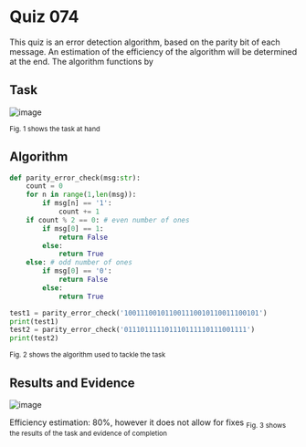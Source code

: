 # Quiz 074
This quiz is an error detection algorithm, based on the parity bit of each message. An estimation of the efficiency of the algorithm will be determined at the end.
The algorithm functions by 

## Task
![image](https://github.com/user-attachments/assets/d3e26942-ebf6-4cc2-b169-a2c7ec5e5f57)

<sub>Fig. 1 shows the task at hand</sub>

## Algorithm
```.py
def parity_error_check(msg:str):
    count = 0
    for n in range(1,len(msg)):
        if msg[n] == '1':
            count += 1
    if count % 2 == 0: # even number of ones
        if msg[0] == 1:
            return False
        else:
            return True
    else: # odd number of ones
        if msg[0] == '0':
            return False
        else:
            return True

test1 = parity_error_check('100111001011001110010110011100101')
print(test1)
test2 = parity_error_check('011101111101110111110111001111')
print(test2)

```
<sub>Fig. 2 shows the algorithm used to tackle the task</sub>

## Results and Evidence
![image](https://github.com/user-attachments/assets/f39bb338-cf62-44d5-8132-bab8a564838e)

Efficiency estimation: 80%, however it does not allow for fixes
<sub>Fig. 3 shows the results of the task and evidence of completion</sub>
